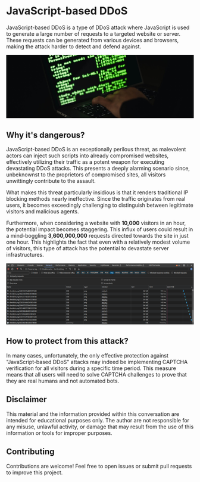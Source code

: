 # JavaScript-based DDoS
JavaScript-based DDoS is a type of DDoS attack where JavaScript is used to generate a large number of requests to a targeted website or server. These requests can be generated from various devices and browsers, making the attack harder to detect and defend against.

![image.jpg](https://raw.githubusercontent.com/darkotodoric/javascript-based-ddos/13853f3/image.jpg)

## Why it's dangerous?
JavaScript-based DDoS is an exceptionally perilous threat, as malevolent actors can inject such scripts into already compromised websites, effectively utilizing their traffic as a potent weapon for executing devastating DDoS attacks. This presents a deeply alarming scenario since, unbeknownst to the proprietors of compromised sites, all visitors unwittingly contribute to the assault.

What makes this threat particularly insidious is that it renders traditional IP blocking methods nearly ineffective. Since the traffic originates from real users, it becomes exceedingly challenging to distinguish between legitimate visitors and malicious agents.

Furthermore, when considering a website with **10,000** visitors in an hour, the potential impact becomes staggering. This influx of users could result in a mind-boggling **3,600,000,000** requests directed towards the site in just one hour. This highlights the fact that even with a relatively modest volume of visitors, this type of attack has the potential to devastate server infrastructures.

![example.png](https://raw.githubusercontent.com/darkotodoric/javascript-based-ddos/13853f3/example.png)

## How to protect from this attack?
In many cases, unfortunately, the only effective protection against "JavaScript-based DDoS" attacks may indeed be implementing CAPTCHA verification for all visitors during a specific time period. This measure means that all users will need to solve CAPTCHA challenges to prove that they are real humans and not automated bots.

## Disclaimer
This material and the information provided within this conversation are intended for educational purposes only. The author are not responsible for any misuse, unlawful activity, or damage that may result from the use of this information or tools for improper purposes.

## Contributing
Contributions are welcome! Feel free to open issues or submit pull requests to improve this project.

